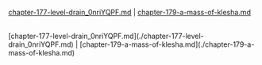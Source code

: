 [chapter-177-level-drain_0nriYQPF.md](./chapter-177-level-drain_0nriYQPF.md) | [chapter-179-a-mass-of-klesha.md](./chapter-179-a-mass-of-klesha.md) <br/>

<br/>
[chapter-177-level-drain_0nriYQPF.md](./chapter-177-level-drain_0nriYQPF.md) | [chapter-179-a-mass-of-klesha.md](./chapter-179-a-mass-of-klesha.md) <br/>
